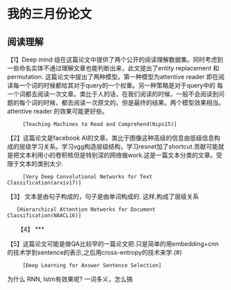 # 我的三月份论文

## 阅读理解
【1】Deep mind 组在这篇论文中提供了两个公开的阅读理解数据集。同时考虑到一些命名实体不通过理解文章也能判断出来，此文提出了entity replacement 和 
 permutation. 这篇论文中提出了两种模型。第一种模型为attentive reader 即在阅读每一个词的时候都给其对于query的一个权重。另一种策略是对于query中的
 每一个词都去阅读一次文章。类比于人的话，在我们阅读的时候，一般不会阅读到问题的每个词的时候，都去阅读一次原文的。但是最终的结果。两个模型效果相当。
 attentive reader 的效果可能更好些。
      
         [Teaching Machines to Read and Comprehend(Nips15)]

【2】这篇论文是facebook AI的文章。类比于图像这种高级的信息由低级信息构成的层级学习关系。学习vgg构造层级结构，学习resnet加了shortcut.贡献可能就是把文本利用小的卷积核但是特别深的网络做work.这是一篇文本分类的文章。受限于文本的类别太少.

         [Very Deep Convolutional Networks for Text Classification(arxiv17)]

【3】 文本是由句子构成的，句子是由单词构成的. 这样,构成了层级关系
    
     
       [Hierarchical Attention Networks for Document Classification(NAACL16)]
      
【4】 ***

【5】这篇论文可能是做QA比较早的一篇论文把.只是简单的用embedding+cnn的技术学到sentence的表示,之后用cross-entropy的技术来学.(#)
     
         
         [Deep Learning for Answer Sentence Selection]

为什么 RNN, lstm有效果呢?
一词多义，怎么搞
